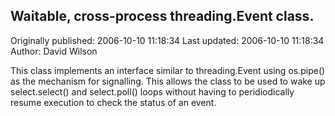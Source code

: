 ## Waitable, cross-process threading.Event class.

Originally published: 2006-10-10 11:18:34
Last updated: 2006-10-10 11:18:34
Author: David Wilson

This class implements an interface similar to threading.Event using os.pipe() as the mechanism for signalling. This allows the class to be used to wake up select.select() and select.poll() loops without having to peridiodically resume execution to check the status of an event.